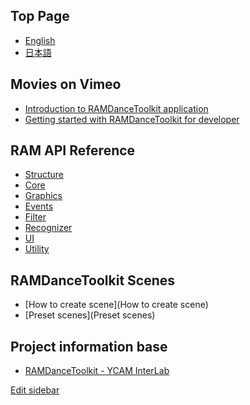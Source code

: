 ## Top Page

- [English](RAMDanceToolkit-English)
- [日本語](RAMDanceToolkit-日本語)


## Movies on Vimeo

- [Introduction to RAMDanceToolkit application](#)
- [Getting started with RAMDanceToolkit for developer](#)


## RAM API Reference
- [Structure](RAM-API-Reference-Structure)
- [Core](RAM-API-Reference-Core)
- [Graphics](RAM-API-Reference-Graphics)
- [Events](RAM-API-Reference-Events)
- [Filter](RAM-API-Reference-Filter)
- [Recognizer](RAM-API-Reference-Recognizer)
- [UI](RAM-API-Reference-UI)
- [Utility](RAM-API-Reference-Utility)


## RAMDanceToolkit Scenes

- [How to create scene](How to create scene)
- [Preset scenes](Preset scenes)

<!--
- [Abacus]()
- [BasicActor]()
- [BigBox]()
- [Chain]()
- [ColorGrid]()
- [Donuts]()
- [Expansion]()
- [FourPoints]()
- [Future]()
- [Graph]()
- [HastyChase]()
- [Helper]()
- [Kepler]()
- [Laban]()
- [Line]()
- [Monster]()
- [Notation]()
- [Particles]()
- [Ragdoll]()
- [SoundCube]()
- [Stamp]()
- [ThreePoints]()
- [UpsideDown]()
-->

## Project information base

- [RAMDanceToolkit - YCAM InterLab](http://interlab.ycam.jp/en/)

[Edit sidebar](https://github.com/YCAMInterlab/RAMDanceToolkit/wiki/_Sidebar/_edit)